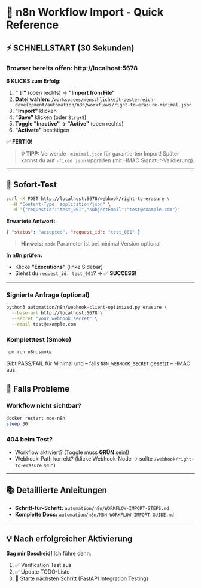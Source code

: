 # 🎯 n8n Workflow Import - Quick Reference

## ⚡ SCHNELLSTART (30 Sekunden)

### Browser bereits offen: http://localhost:5678

**6 KLICKS zum Erfolg:**

1. **"⋮"** (oben rechts) → **"Import from File"**
2. **Datei wählen:** `/workspaces/menschlichkeit-oesterreich-development/automation/n8n/workflows/right-to-erasure-minimal.json`
3. **"Import"** klicken
4. **"Save"** klicken (oder `Strg+S`)
5. **Toggle "Inactive" → "Active"** (oben rechts)
6. **"Activate"** bestätigen

✅ **FERTIG!**

> **💡 TIPP:** Verwende `-minimal.json` für garantierten Import!
> Später kannst du auf `-fixed.json` upgraden (mit HMAC Signatur-Validierung).

---

## 🧪 Sofort-Test

```bash
curl -X POST http://localhost:5678/webhook/right-to-erasure \
  -H "Content-Type: application/json" \
  -d '{"requestId":"test_001","subjectEmail":"test@example.com"}'
```

**Erwartete Antwort:**

```json
{ "status": "accepted", "request_id": "test_001" }
```

> **Hinweis:** `mode` Parameter ist bei minimal Version optional

**In n8n prüfen:**

- Klicke **"Executions"** (linke Sidebar)
- Siehst du `request_id: test_001`? → ✅ **SUCCESS!**

---

### Signierte Anfrage (optional)

```bash
python3 automation/n8n/webhook-client-optimized.py erasure \
  --base-url http://localhost:5678 \
  --secret "your_webhook_secret" \
  --email test@example.com
```

### Kompletttest (Smoke)

```bash
npm run n8n:smoke
```

Gibt PASS/FAIL für Minimal und – falls `N8N_WEBHOOK_SECRET` gesetzt – HMAC aus.

## 🔧 Falls Probleme

### Workflow nicht sichtbar?

```bash
docker restart moe-n8n
sleep 30
```

### 404 beim Test?

- Workflow aktiviert? (Toggle muss **GRÜN** sein!)
- Webhook-Path korrekt? (klicke Webhook-Node → sollte `/webhook/right-to-erasure` sein)

---

## 📚 Detaillierte Anleitungen

- **Schritt-für-Schritt:** `automation/n8n/WORKFLOW-IMPORT-STEPS.md`
- **Komplette Docs:** `automation/n8n/N8N-WORKFLOW-IMPORT-GUIDE.md`

---

## 💡 Nach erfolgreicher Aktivierung

**Sag mir Bescheid!** Ich führe dann:

1. ✅ Verification Test aus
2. ✅ Update TODO-Liste
3. 🚀 Starte nächsten Schritt (FastAPI Integration Testing)
